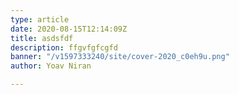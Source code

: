 ```yaml
---
type: article
date: 2020-08-15T12:14:09Z
title: asdsfdf
description: ffgvfgfcgfd
banner: "/v1597333240/site/cover-2020_c0eh9u.png"
author: Yoav Niran

---
```

